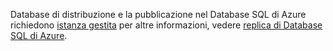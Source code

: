 Database di distribuzione e la pubblicazione nel Database SQL di Azure richiedono [istanza gestita](http://docs.microsoft.com/azure/sql-database/sql-database-managed-instance) per altre informazioni, vedere [replica di Database SQL di Azure](http://docs.microsoft.com/sql/relational-databases/replication/replication-to-sql-database).